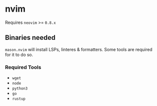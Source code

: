 # nvim

Requires `neovim` >= `0.8.x`

## Binaries needed

`mason.nvim` will install LSPs, linteres & formatters. Some tools are required for it to do so.

### Required Tools

- `wget`
- `node`
- `python3`
- `go`
- `rustup`
